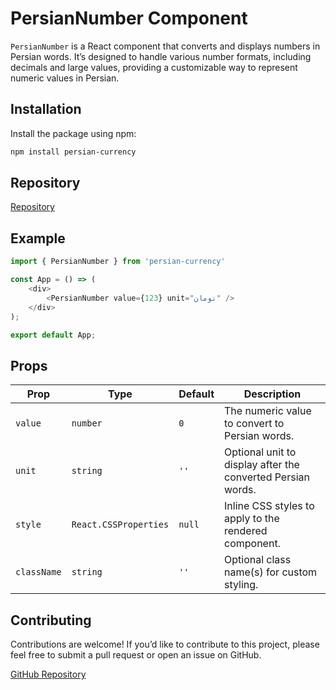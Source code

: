 # PersianNumber Component

`PersianNumber` is a React component that converts and displays numbers in Persian words. It’s designed to handle various number formats, including decimals and large values, providing a customizable way to represent numeric values in Persian.

## Installation

Install the package using npm:

```bash
npm install persian-currency
```

## Repository
[Repository](https://github.com/rabieeali/persian-currency)


## Example

```javascript
import { PersianNumber } from 'persian-currency'

const App = () => (
    <div>
        <PersianNumber value={123} unit="تومان" />
    </div>
);

export default App;
```

## Props

| Prop        | Type                  | Default | Description                                                                  |
|-------------|-----------------------|---------|------------------------------------------------------------------------------|
| `value`     | `number`              | `0`     | The numeric value to convert to Persian words.                               |
| `unit`      | `string`              | `''`    | Optional unit to display after the converted Persian words.                  |
| `style`     | `React.CSSProperties` | `null`  | Inline CSS styles to apply to the rendered component.                        |
| `className` | `string`              | `''`    | Optional class name(s) for custom styling.                                   |

## Contributing

Contributions are welcome! If you’d like to contribute to this project, please feel free to submit a pull request or open an issue on GitHub.

[GitHub Repository](https://github.com/rabieeali/persian-currency)